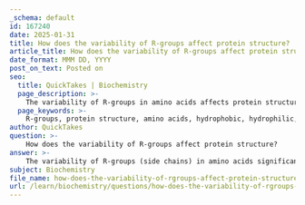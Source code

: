```yaml
---
_schema: default
id: 167240
date: 2025-01-31
title: How does the variability of R-groups affect protein structure?
article_title: How does the variability of R-groups affect protein structure?
date_format: MMM DD, YYYY
post_on_text: Posted on
seo:
  title: QuickTakes | Biochemistry
  page_description: >-
    The variability of R-groups in amino acids affects protein structure and function, influencing interactions, stability, folding, and biological roles of proteins.
  page_keywords: >-
    R-groups, protein structure, amino acids, hydrophobic, hydrophilic, protein folding, stability, chemical properties, enzymes, disulfide bridges, ionic bonds, hydrogen bonds, protein function, structural proteins, variability, adaptation
author: QuickTakes
question: >-
    How does the variability of R-groups affect protein structure?
answer: >-
    The variability of R-groups (side chains) in amino acids significantly affects protein structure and function in several ways:\n\n1. **Chemical Properties**: R-groups can be classified as hydrophobic, hydrophilic, acidic, or basic. This classification influences how amino acids interact with each other and with their environment. For instance, hydrophobic R-groups tend to cluster in the interior of proteins, away from the aqueous environment, while hydrophilic R-groups are often found on the surface, facilitating interactions with water and other molecules.\n\n2. **Folding and Stability**: The interactions between R-groups are crucial for the folding of proteins into their functional three-dimensional shapes. These interactions include:\n   - **Hydrophobic Interactions**: Nonpolar R-groups aggregate to minimize their exposure to water, which stabilizes the protein's structure.\n   - **Hydrogen Bonds**: Polar R-groups can form hydrogen bonds with each other or with the backbone of the protein, contributing to secondary structures like alpha-helices and beta-pleated sheets.\n   - **Ionic Bonds**: Charged R-groups can form ionic bonds, which can stabilize the protein structure, especially in the tertiary and quaternary levels.\n   - **Disulfide Bridges**: Cysteine residues can form covalent bonds (disulfide bridges) that provide additional stability to the protein structure.\n\n3. **Influence on Protein Function**: The specific arrangement and properties of R-groups determine the protein's functionality. For example:\n   - Enzymes have active sites formed by specific R-groups that interact with substrates, facilitating biochemical reactions.\n   - Structural proteins rely on the properties of their R-groups to maintain integrity and support cellular structures.\n\n4. **Variability and Adaptation**: The diversity of R-groups allows for a wide range of protein structures and functions, enabling organisms to adapt to different environments and perform various biological roles. For instance, proteins in extreme environments may have R-groups that confer stability under high temperatures or extreme pH levels.\n\nIn summary, the variability of R-groups is fundamental to the complexity of protein structure and function. The unique properties of each R-group influence how proteins fold, their stability, and their interactions with other molecules, ultimately determining their biological roles.
subject: Biochemistry
file_name: how-does-the-variability-of-rgroups-affect-protein-structure.md
url: /learn/biochemistry/questions/how-does-the-variability-of-rgroups-affect-protein-structure
---
```


&nbsp;